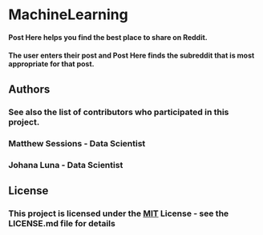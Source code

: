 # MachineLearning

#### Post Here helps you find the best place to share on Reddit.
#### The user enters their post and Post Here finds the subreddit that is most appropriate for that post.

## Authors
### See also the list of contributors who participated in this project.

### Matthew Sessions - Data Scientist
### Johana Luna - Data Scientist

## License
### This project is licensed under the [MIT](https://choosealicense.com/licenses/mit/) License - see the LICENSE.md file for details
